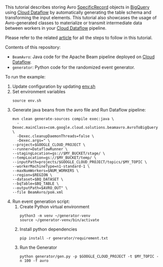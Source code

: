 This tutorial describes storing Avro [SpecificRecord](http://avro.apache.org/docs/1.8.1/api/java/index.html?org/apache/avro/specific/SpecificRecord.html) objects in [BigQuery](https://cloud.google.com/bigquery) using [Cloud Dataflow](https://cloud.google.com/dataflow) by automatically generating the table schema and transforming the input elements. This tutorial also showcases the usage of Avro-generated classes to materialize or transmit intermediate data between workers in your [Cloud Dataflow](https://cloud.google.com/dataflow) pipeline.

Please refer to the related [article](https://cloud.google.com/solutions/streaming-avro-records-into-bigquery-using-dataflow) for all the steps to follow in this tutorial.

Contents of this repository:

* `BeamAvro`: Java code for the Apache Beam pipeline deployed on [Cloud Dataflow](https://cloud.google.com/dataflow/).
* `generator`: Python code for the randomized event generator.

To run the example:
1. Update configuration by updating [env.sh](env.sh)
2. Set environment variables
    ```shell script
    source env.sh
    ```
3. Generate java beans from the avro file and Run Dataflow pipeline: 
    ```shell script
    mvn clean generate-sources compile exec:java \
      -Dexec.mainClass=com.google.cloud.solutions.beamavro.AvroToBigQuery \
      -Dexec.cleanupDaemonThreads=false \
      -Dexec.args=" \
    --project=$GOOGLE_CLOUD_PROJECT \
    --runner=DataflowRunner \
    --stagingLocation=gs://$MY_BUCKET/stage/ \
    --tempLocation=gs://$MY_BUCKET/temp/ \
    --inputPath=projects/$GOOGLE_CLOUD_PROJECT/topics/$MY_TOPIC \
    --workerMachineType=n1-standard-1 \
    --maxNumWorkers=$NUM_WORKERS \
    --region=$REGION \
    --dataset=$BQ_DATASET \
    --bqTable=$BQ_TABLE \
    --outputPath=$AVRO_OUT" \
    --file BeamAvro/pom.xml
    ```
4. Run event generation script:
   1. Create Python virtual environment
        ```shell script
        python3 -m venv ~/generator-venv
        source ~/generator-venv/bin/activate
        ```
   2. Install python dependencies
        ```shell script
        pip install -r generator/requirement.txt
        ```
   3. Run the Generator
        ```shell script
        python generator/gen.py -p $GOOGLE_CLOUD_PROJECT -t $MY_TOPIC -n 100 -f avro
        ```
      
